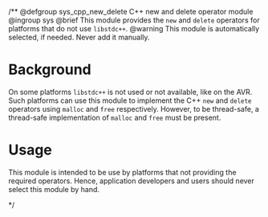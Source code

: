 /**
@defgroup   sys_cpp_new_delete  C++ new and delete operator module
@ingroup    sys
@brief      This module provides the `new` and `delete` operators for platforms
            that do not use `libstdc++`.
@warning    This module is automatically selected, if needed. Never add it
            manually.

# Background

On some platforms `libstdc++` is not used or not available, like on the AVR.
Such platforms can use this module to implement the C++ `new` and `delete`
operators using `malloc` and `free` respectively. However, to be thread-safe,
a thread-safe implementation of `malloc` and `free` must be present.

# Usage

This module is intended to be use by platforms that not providing the required
operators. Hence, application developers and users should never select this
module by hand.

 */
